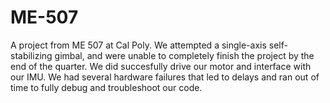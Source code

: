 # ME-507
A project from ME 507 at Cal Poly. We attempted a single-axis self-stabilizing gimbal, and were unable to completely finish the project by the end of the quarter. We did succesfully drive our motor and interface with our IMU. We had several hardware failures that led to delays and ran out of time to fully debug and troubleshoot our code.
